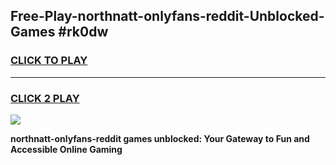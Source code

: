 
## Free-Play-northnatt-onlyfans-reddit-Unblocked-Games #rk0dw
<h3>
<a href="https://news.freeplayer.one?title=northnatt-onlyfans-reddit&ref=8M">CLICK TO PLAY</a></h3>
<hr>

<h3>
<a href="https://news.freeplayer.one?title=northnatt-onlyfans-reddit&ref=8M">CLICK 2 PLAY</a>
  
</h3>

<a href="https://news.freeplayer.one?title=northnatt-onlyfans-reddit&ref=8M"><img src="https://clearcache.store/games.png"></a>


**northnatt-onlyfans-reddit games unblocked: Your Gateway to Fun and Accessible Online Gaming**
